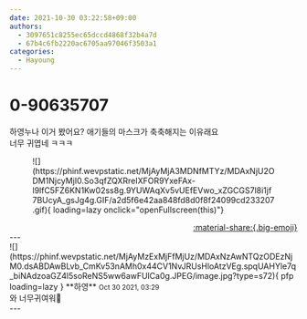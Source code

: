 ```yaml
---
date: 2021-10-30 03:22:58+09:00
authors:
  - 3097651c8255ec65dccd4868f32b4a7d
  - 67b4c6fb2220ac6705aa97046f3503a1
categories:
  - Hayoung
---
```


# 0-90635707

<div class="post-container" markdown="1">
<div class="content-container md-sidebar__scrollwrap" markdown="1">

하영누나 이거 봤어요? 애기들의 마스크가 축축해지는 이유래요<br>너무 귀엽네 ㅋㅋㅋ
<figure markdown="1">
![](https://phinf.wevpstatic.net/MjAyMjA3MDNfMTYz/MDAxNjU2ODM1NjcyMjI0.So3qfZQXRreIXFOR9YxeFAx-l9lfC5FZ6KN1Kw02ss8g.9YUWAqXv5vUEfEVwo_xZGCGS7l8i1jf7BUcyA_gsJg4g.GIF/a2d5f6e42aa848fd8d0f8f24099cd233207.gif){ loading=lazy onclick="openFullscreen(this)"}
</figure>


</div>
</div>

<div style="text-align: right;" markdown="1">
<a href="https://weverse.io/fromis9/fanpost/0-90635707" style="text-align: right;">:material-share:{.big-emoji}</a>
</div>
---

<div class="comments-container md-sidebar__scrollwrap" markdown="1">
<div class="comment" markdown="1">
<div class='id-container' markdown="1">
![](https://phinf.wevpstatic.net/MjAyMzExMjFfMjUz/MDAxNzAwNTQzODEzNjM0.dsABDAwBLvb_CmKv53nAMh0x44CV1NvJRUsHloAtzVEg.spqUAHYle7q_biNAdzoaGZ4l5soReNS5ww6awFUlCa0g.JPEG/image.jpg?type=s72){ pfp loading=lazy }
**<span class="artist">하영</span>** <small>Oct 30 2021, 03:29</small><br>
</div>
<div class='comment-body' markdown="1">
와 너무귀여워🥺
</div>
</div>
</div>
---
